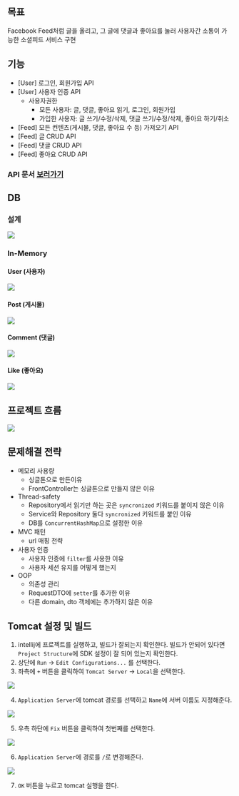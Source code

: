 ## 목표
Facebook Feed처럼 글을 올리고, 그 글에 댓글과 좋아요를 눌러 사용자간 소통이 가능한 소셜피드 서비스 구현

## 기능
- [User] 로그인, 회원가입 API
- [User] 사용자 인증 API
    - 사용자권한
        - 모든 사용자: 글, 댓글, 좋아요 읽기, 로그인, 회원가입
        - 가입한 사용자: 글 쓰기/수정/삭제, 댓글 쓰기/수정/삭제, 좋아요 하기/취소
- [Feed] 모든 컨텐츠(게시물, 댓글, 좋아요 수 등) 가져오기 API
- [Feed] 글 CRUD API
- [Feed] 댓글 CRUD API
- [Feed] 좋아요 CRUD API

### API 문서 [보러가기](https://documenter.getpostman.com/view/8568933/TzedhQh6)

## DB
### 설계
<img src = "/docs/images/db_structure.png">

### In-Memory
#### User (사용자)
<img src = "/docs/images/db_user.png">

#### Post (게시물)
<img src = "/docs/images/db_post.png">

#### Comment (댓글)
<img src = "/docs/images/db_comment.png">

#### Like (좋아요)
<img src = "/docs/images/db_like.png">

## 프로젝트 흐름
<img src = "docs/images/request_flow.png">

## 문제해결 전략
- 메모리 사용량
    - 싱글톤으로 만든이유
    - FrontController는 싱글톤으로 만들지 않은 이유
- Thread-safety
    - Repository에서 읽기만 하는 곳은 `syncronized` 키워드를 붙이지 않은 이유
    - Service와 Repository 둘다 `syncronized` 키워드를 붙인 이유
    - DB를 `ConcurrentHashMap`으로 설정한 이유
- MVC 패턴
    - url 매핑 전략
- 사용자 인증
    - 사용자 인증에 `filter`를 사용한 이유
    - 사용자 세션 유지를 어떻게 했는지
- OOP
    - 의존성 관리
    - RequestDTO에 `setter`를 추가한 이유
    - 다른 domain, dto 객체에는 추가하지 않은 이유

## Tomcat 설정 및 빌드
1. intellij에 프로젝트를 실행하고, 빌드가 잘되는지 확인한다.
    빌드가 안되어 있다면 `Project Structure`에 SDK 설정이 잘 되어 있는지 확인한다.
2. 상단에 `Run` -> `Edit Configurations...` 를 선택한다.
3. 좌측에 `+` 버튼을 클릭하여 `Tomcat Server` -> `Local`을 선택한다.

<img src = "/docs/images/setting-tomcat1.png">

4. `Application Server`에 tomcat 경로를 선택하고 `Name`에 서버 이름도 지정해준다.

<img src = "/docs/images/setting-tomcat2.png">

5. 우측 하단에 `Fix` 버튼을 클릭하여 첫번째를 선택한다.

<img src = "/docs/images/setting-tomcat3.png">
 
6. `Application Server`에 경로를 `/`로 변경해준다.

<img src = "/docs/images/setting-tomcat4.png">

7. `OK` 버튼을 누르고 tomcat 실행을 한다.

